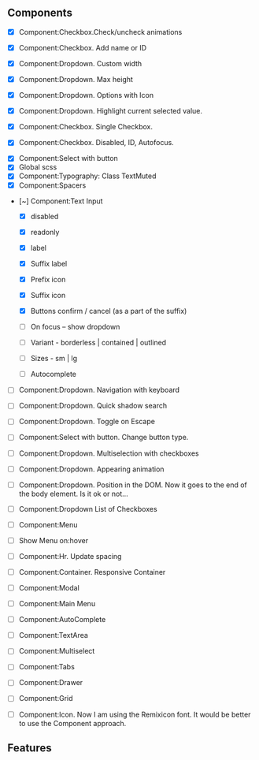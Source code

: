 ## Components

- [x] Component:Checkbox.Check/uncheck animations
- [x] Component:Checkbox. Add name or ID

- [x] Component:Dropdown. Custom width
- [x] Component:Dropdown. Max height

- [x] Component:Dropdown. Options with Icon
- [x] Component:Dropdown. Highlight current selected value.

- [x] Component:Checkbox. Single Checkbox.
- [x] Component:Checkbox. Disabled, ID, Autofocus.

<!-- Current -->

- [x] Component:Select with button
- [x] Global scss
- [x] Component:Typography: Class TextMuted
- [x] Component:Spacers
- [~] Component:Text Input

  - [x] disabled
  - [x] readonly
  - [x] label
  - [x] Suffix label
  - [x] Prefix icon
  - [x] Suffix icon
  - [x] Buttons confirm / cancel (as a part of the suffix)
  - [ ] On focus – show dropdown

  - [ ] Variant - borderless | contained | outlined
  - [ ] Sizes - sm | lg

  - [ ] Autocomplete

- [ ] Component:Dropdown. Navigation with keyboard
- [ ] Component:Dropdown. Quick shadow search
- [ ] Component:Dropdown. Toggle on Escape

- [ ] Component:Select with button. Change button type.

<!-- Backlog -->

- [ ] Component:Dropdown. Multiselection with checkboxes
- [ ] Component:Dropdown. Appearing animation
- [ ] Component:Dropdown. Position in the DOM. Now it goes to the end of the body element. Is it ok or not...

- [ ] Component:Dropdown List of Checkboxes
- [ ] Component:Menu
- [ ] Show Menu on:hover

- [ ] Component:Hr. Update spacing
- [ ] Component:Container. Responsive Container
- [ ] Component:Modal
- [ ] Component:Main Menu
- [ ] Component:AutoComplete
- [ ] Component:TextArea
- [ ] Component:Multiselect
- [ ] Component:Tabs
- [ ] Component:Drawer
- [ ] Component:Grid
- [ ] Component:Icon. Now I am using the Remixicon font. It would be better to use the Component approach.

## Features
